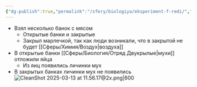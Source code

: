 ```yaml
---
{"dg-publish":true,"permalink":"/sfery/biologiya/eksperiment-f-redi/","tags":["Эволюция"]}
---
```


- Взял несколько банок с мясом 
	- Открытые банки и закрытые 
	- Закрыл марлечкой, так как люди возникали, что в закрытой не будет [[Сферы/Химия/Воздух\|воздуха]]
- В открытые банки [[Сферы/Биология/Отряд Двукрылые\|мухи]] отложили яйца 
	- Из яиц появились личинки мух 
- В закрытых банках личинки мух не появились
![CleanShot 2025-03-13 at 11.56.17@2x.png|600](/img/user/%D0%90%D1%80%D1%85%D0%B8%D0%B2/%D0%9A%D1%8D%D1%88/CleanShot%202025-03-13%20at%2011.56.17@2x.png)